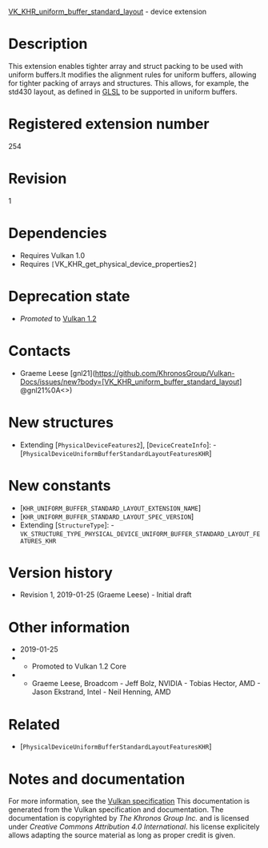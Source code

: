 [VK_KHR_uniform_buffer_standard_layout](https://www.khronos.org/registry/vulkan/specs/1.3-extensions/man/html/VK_KHR_uniform_buffer_standard_layout.html) - device extension

# Description
This extension enables tighter array and struct packing to be used with
uniform buffers.It modifies the alignment rules for uniform buffers, allowing for tighter
packing of arrays and structures.
This allows, for example, the std430 layout, as defined in
[GLSL](https://www.khronos.org/registry/OpenGL/specs/gl/GLSLangSpec.4.60.pdf)
to be supported in uniform buffers.

# Registered extension number
254

# Revision
1

# Dependencies
- Requires Vulkan 1.0
- Requires `[`VK_KHR_get_physical_device_properties2`]`

# Deprecation state
- *Promoted* to [Vulkan 1.2](https://www.khronos.org/registry/vulkan/specs/1.3-extensions/html/vkspec.html#versions-1.2-promotions)

# Contacts
- Graeme Leese [gnl21](https://github.com/KhronosGroup/Vulkan-Docs/issues/new?body=[VK_KHR_uniform_buffer_standard_layout] @gnl21%0A<<Here describe the issue or question you have about the VK_KHR_uniform_buffer_standard_layout extension>>)

# New structures
- Extending [`PhysicalDeviceFeatures2`], [`DeviceCreateInfo`]:  - [`PhysicalDeviceUniformBufferStandardLayoutFeaturesKHR`]

# New constants
- [`KHR_UNIFORM_BUFFER_STANDARD_LAYOUT_EXTENSION_NAME`]
- [`KHR_UNIFORM_BUFFER_STANDARD_LAYOUT_SPEC_VERSION`]
- Extending [`StructureType`]:  - `VK_STRUCTURE_TYPE_PHYSICAL_DEVICE_UNIFORM_BUFFER_STANDARD_LAYOUT_FEATURES_KHR`

# Version history
- Revision 1, 2019-01-25 (Graeme Leese)  - Initial draft

# Other information
* 2019-01-25
*   - Promoted to Vulkan 1.2 Core 
*   - Graeme Leese, Broadcom  - Jeff Bolz, NVIDIA  - Tobias Hector, AMD  - Jason Ekstrand, Intel  - Neil Henning, AMD

# Related
- [`PhysicalDeviceUniformBufferStandardLayoutFeaturesKHR`]

# Notes and documentation
For more information, see the [Vulkan specification](https://www.khronos.org/registry/vulkan/specs/1.3-extensions/html/vkspec.html)
This documentation is generated from the Vulkan specification and documentation.
The documentation is copyrighted by *The Khronos Group Inc.* and is licensed under *Creative Commons Attribution 4.0 International*.
his license explicitely allows adapting the source material as long as proper credit is given.
        